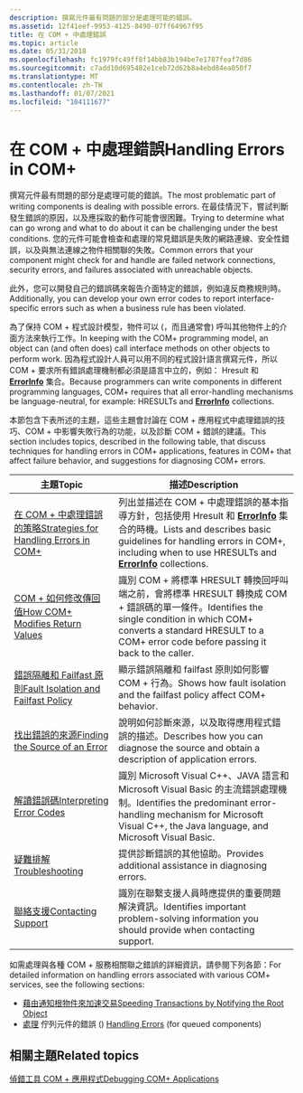 ```yaml
---
description: 撰寫元件最有問題的部分是處理可能的錯誤。
ms.assetid: 12f41eef-9953-4125-8490-07ff64967f95
title: 在 COM + 中處理錯誤
ms.topic: article
ms.date: 05/31/2018
ms.openlocfilehash: fc1979fc49ff8f14bb83b194be7e1787feaf7d86
ms.sourcegitcommit: c7add10d695482e1ceb72d62b8a4ebd84ea050f7
ms.translationtype: MT
ms.contentlocale: zh-TW
ms.lasthandoff: 01/07/2021
ms.locfileid: "104111677"
---
```

# <a name="handling-errors-in-com"></a><span data-ttu-id="c1999-103">在 COM + 中處理錯誤</span><span class="sxs-lookup"><span data-stu-id="c1999-103">Handling Errors in COM+</span></span>

<span data-ttu-id="c1999-104">撰寫元件最有問題的部分是處理可能的錯誤。</span><span class="sxs-lookup"><span data-stu-id="c1999-104">The most problematic part of writing components is dealing with possible errors.</span></span> <span data-ttu-id="c1999-105">在最佳情況下，嘗試判斷發生錯誤的原因，以及應採取的動作可能會很困難。</span><span class="sxs-lookup"><span data-stu-id="c1999-105">Trying to determine what can go wrong and what to do about it can be challenging under the best conditions.</span></span> <span data-ttu-id="c1999-106">您的元件可能會檢查和處理的常見錯誤是失敗的網路連線、安全性錯誤，以及與無法連線之物件相關聯的失敗。</span><span class="sxs-lookup"><span data-stu-id="c1999-106">Common errors that your component might check for and handle are failed network connections, security errors, and failures associated with unreachable objects.</span></span>

<span data-ttu-id="c1999-107">此外，您可以開發自己的錯誤碼來報告介面特定的錯誤，例如違反商務規則時。</span><span class="sxs-lookup"><span data-stu-id="c1999-107">Additionally, you can develop your own error codes to report interface-specific errors such as when a business rule has been violated.</span></span>

<span data-ttu-id="c1999-108">為了保持 COM + 程式設計模型，物件可以 (，而且通常會) 呼叫其他物件上的介面方法來執行工作。</span><span class="sxs-lookup"><span data-stu-id="c1999-108">In keeping with the COM+ programming model, an object can (and often does) call interface methods on other objects to perform work.</span></span> <span data-ttu-id="c1999-109">因為程式設計人員可以用不同的程式設計語言撰寫元件，所以 COM + 要求所有錯誤處理機制都必須是語言中立的，例如： Hresult 和 [**ErrorInfo**](errorinfo.md) 集合。</span><span class="sxs-lookup"><span data-stu-id="c1999-109">Because programmers can write components in different programming languages, COM+ requires that all error-handling mechanisms be language-neutral, for example: HRESULTs and [**ErrorInfo**](errorinfo.md) collections.</span></span>

<span data-ttu-id="c1999-110">本節包含下表所述的主題，這些主題會討論在 COM + 應用程式中處理錯誤的技巧、COM + 中影響失敗行為的功能，以及診斷 COM + 錯誤的建議。</span><span class="sxs-lookup"><span data-stu-id="c1999-110">This section includes topics, described in the following table, that discuss techniques for handling errors in COM+ applications, features in COM+ that affect failure behavior, and suggestions for diagnosing COM+ errors.</span></span>



| <span data-ttu-id="c1999-111">主題</span><span class="sxs-lookup"><span data-stu-id="c1999-111">Topic</span></span>                                                                                           | <span data-ttu-id="c1999-112">描述</span><span class="sxs-lookup"><span data-stu-id="c1999-112">Description</span></span>                                                                                                                                                 |
|-------------------------------------------------------------------------------------------------|-------------------------------------------------------------------------------------------------------------------------------------------------------------|
| [<span data-ttu-id="c1999-113">在 COM + 中處理錯誤的策略</span><span class="sxs-lookup"><span data-stu-id="c1999-113">Strategies for Handling Errors in COM+</span></span>](strategies-for-handling-errors-in-com-.md)<br/> | <span data-ttu-id="c1999-114">列出並描述在 COM + 中處理錯誤的基本指導方針，包括使用 Hresult 和 [**ErrorInfo**](errorinfo.md) 集合的時機。</span><span class="sxs-lookup"><span data-stu-id="c1999-114">Lists and describes basic guidelines for handling errors in COM+, including when to use HRESULTs and [**ErrorInfo**](errorinfo.md) collections.</span></span><br/> |
| [<span data-ttu-id="c1999-115">COM + 如何修改傳回值</span><span class="sxs-lookup"><span data-stu-id="c1999-115">How COM+ Modifies Return Values</span></span>](how-com--modifies-return-values.md)<br/>               | <span data-ttu-id="c1999-116">識別 COM + 將標準 HRESULT 轉換回呼叫端之前，會將標準 HRESULT 轉換成 COM + 錯誤碼的單一條件。</span><span class="sxs-lookup"><span data-stu-id="c1999-116">Identifies the single condition in which COM+ converts a standard HRESULT to a COM+ error code before passing it back to the caller.</span></span><br/>             |
| [<span data-ttu-id="c1999-117">錯誤隔離和 Failfast 原則</span><span class="sxs-lookup"><span data-stu-id="c1999-117">Fault Isolation and Failfast Policy</span></span>](fault-isolation-and-failfast-policy.md)<br/>       | <span data-ttu-id="c1999-118">顯示錯誤隔離和 failfast 原則如何影響 COM + 行為。</span><span class="sxs-lookup"><span data-stu-id="c1999-118">Shows how fault isolation and the failfast policy affect COM+ behavior.</span></span><br/>                                                                          |
| [<span data-ttu-id="c1999-119">找出錯誤的來源</span><span class="sxs-lookup"><span data-stu-id="c1999-119">Finding the Source of an Error</span></span>](finding-the-source-of-an-error.md)<br/>                 | <span data-ttu-id="c1999-120">說明如何診斷來源，以及取得應用程式錯誤的描述。</span><span class="sxs-lookup"><span data-stu-id="c1999-120">Describes how you can diagnose the source and obtain a description of application errors.</span></span> <br/>                                                       |
| [<span data-ttu-id="c1999-121">解讀錯誤碼</span><span class="sxs-lookup"><span data-stu-id="c1999-121">Interpreting Error Codes</span></span>](interpreting-error-codes.md)<br/>                             | <span data-ttu-id="c1999-122">識別 Microsoft Visual C++、JAVA 語言和 Microsoft Visual Basic 的主流錯誤處理機制。</span><span class="sxs-lookup"><span data-stu-id="c1999-122">Identifies the predominant error-handling mechanism for Microsoft Visual C++, the Java language, and Microsoft Visual Basic.</span></span> <br/>                    |
| [<span data-ttu-id="c1999-123">疑難排解</span><span class="sxs-lookup"><span data-stu-id="c1999-123">Troubleshooting</span></span>](troubleshooting.md)<br/>                                               | <span data-ttu-id="c1999-124">提供診斷錯誤的其他協助。</span><span class="sxs-lookup"><span data-stu-id="c1999-124">Provides additional assistance in diagnosing errors.</span></span><br/>                                                                                             |
| [<span data-ttu-id="c1999-125">聯絡支援</span><span class="sxs-lookup"><span data-stu-id="c1999-125">Contacting Support</span></span>](contacting-support.md)<br/>                                         | <span data-ttu-id="c1999-126">識別在聯繫支援人員時應提供的重要問題解決資訊。</span><span class="sxs-lookup"><span data-stu-id="c1999-126">Identifies important problem-solving information you should provide when contacting support.</span></span><br/>                                                     |



 

<span data-ttu-id="c1999-127">如需處理與各種 COM + 服務相關聯之錯誤的詳細資訊，請參閱下列各節：</span><span class="sxs-lookup"><span data-stu-id="c1999-127">For detailed information on handling errors associated with various COM+ services, see the following sections:</span></span>

-   [<span data-ttu-id="c1999-128">藉由通知根物件來加速交易</span><span class="sxs-lookup"><span data-stu-id="c1999-128">Speeding Transactions by Notifying the Root Object</span></span>](speeding-transactions-by-notifying-the-root-object.md)
-   <span data-ttu-id="c1999-129">[處理](handling-errors-in-queued-components.md) 佇列元件的錯誤 () </span><span class="sxs-lookup"><span data-stu-id="c1999-129">[Handling Errors](handling-errors-in-queued-components.md) (for queued components)</span></span>

## <a name="related-topics"></a><span data-ttu-id="c1999-130">相關主題</span><span class="sxs-lookup"><span data-stu-id="c1999-130">Related topics</span></span>

<dl> <dt>

[<span data-ttu-id="c1999-131">偵錯工具 COM + 應用程式</span><span class="sxs-lookup"><span data-stu-id="c1999-131">Debugging COM+ Applications</span></span>](debugging-com--applications.md)
</dt> </dl>

 

 




